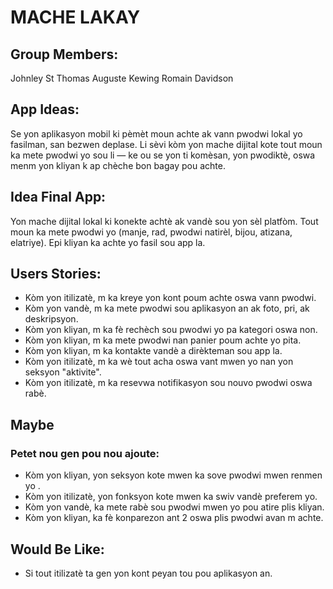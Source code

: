 # MACHE LAKAY

## Group Members:
Johnley St Thomas
Auguste Kewing
Romain Davidson

## App Ideas:
Se yon aplikasyon mobil ki pèmèt moun achte ak vann pwodwi lokal yo fasilman, san bezwen deplase. 
Li sèvi kòm yon mache dijital kote tout moun ka mete pwodwi yo sou li — ke ou se yon ti komèsan,
yon pwodiktè, oswa menm yon kliyan k ap chèche bon bagay pou achte.

## Idea Final App:
Yon mache dijital lokal ki konekte achtè ak vandè sou yon sèl platfòm.
Tout moun ka mete pwodwi yo (manje, rad, pwodwi natirèl, bijou, atizana, elatriye).
Epi kliyan ka achte yo fasil sou app la.

## Users Stories:
- Kòm yon itilizatè, m ka kreye yon kont poum achte oswa vann pwodwi.
- Kòm yon vandè, m ka mete pwodwi sou aplikasyon an ak foto, pri, ak deskripsyon.
- Kòm yon kliyan, m ka fè rechèch sou pwodwi yo pa kategori oswa non.
- Kòm yon kliyan, m ka mete pwodwi nan panier poum achte yo pita.
- Kòm yon kliyan, m ka kontakte vandè a dirèkteman sou app la.
- Kòm yon itilizatè, m ka wè tout acha oswa vant mwen yo nan yon seksyon "aktivite".
- Kòm yon itilizatè, m ka resevwa notifikasyon sou nouvo pwodwi oswa rabè.

## Maybe
### Petet nou gen pou nou ajoute:
- Kòm yon kliyan, yon seksyon kote mwen ka sove pwodwi mwen renmen yo .
- Kòm yon itilizatè, yon fonksyon kote mwen ka swiv vandè preferem yo.
- Kòm yon vandè, ka mete rabè sou pwodwi mwen yo pou atire plis kliyan.
- Kòm yon kliyan, ka fè konparezon ant 2 oswa plis pwodwi avan m achte.

## Would Be Like:
- Si tout itilizatè ta gen yon kont peyan tou pou aplikasyon an.
